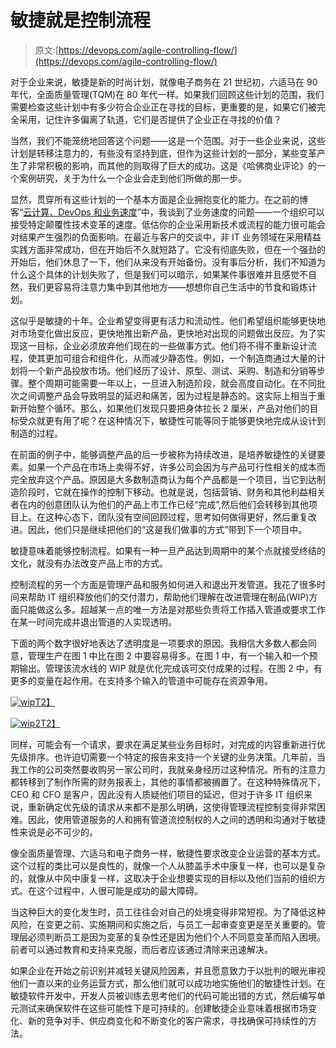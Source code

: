 # 敏捷就是控制流程

> 原文:[https://devops.com/agile-controlling-flow/](https://devops.com/agile-controlling-flow/)

对于企业来说，敏捷是新的时尚计划，就像电子商务在 21 世纪初，六适马在 90 年代，全面质量管理(TQM)在 80 年代一样。如果我们回顾这些计划的范围，我们需要检查这些计划中有多少符合企业正在寻找的目标，更重要的是，如果它们被完全采用，记住许多偏离了轨道，它们是否提供了企业正在寻找的价值？

当然，我们不能笼统地回答这个问题——这是一个范围。对于一些企业来说，这些计划是转移注意力的，有些没有坚持到底，但作为这些计划的一部分，某些变革产生了非常积极的影响，而其他的则取得了巨大的成功。这是《哈佛商业评论》的一个案例研究，关于为什么一个企业会走到他们所做的那一步。

显然，贯穿所有这些计划的一个基本方面是企业拥抱变化的能力。在之前的博客“[云计算、DevOps 和业务速度](http://jpmorgenthal.com/wordpress/2014/05/01/cloud-computing-devops-and-business-velocity/)”中，我谈到了业务速度的问题——一个组织可以接受特定颠覆性技术变革的速度。低估你的企业采用新技术或流程的能力很可能会对结果产生强烈的负面影响。在最近与客户的交谈中，非 IT 业务领域在采用精益实践方面非常成功，但在开始后不久就短路了。它没有彻底失败，但在一个强劲的开始后，他们休息了一下，他们从来没有开始备份。没有事后分析，我们不知道为什么这个具体的计划失败了，但是我们可以暗示，如果某件事很难并且感觉不自然，我们更容易将注意力集中到其他地方——想想你自己生活中的节食和锻炼计划。

这似乎是敏捷的十年。企业希望变得更有活力和流动性。他们希望组织能够更快地对市场变化做出反应，更快地推出新产品，更快地对出现的问题做出反应。为了实现这一目标，企业必须放弃他们现在的一些做事方式。他们将不得不重新设计流程，使其更加可组合和组件化，从而减少静态性。例如，一个制造商通过大量的计划将一个新产品投放市场。他们经历了设计、原型、测试、采购、制造和分销等步骤。整个周期可能需要一年以上，一旦进入制造阶段，就会高度自动化。在不同批次之间调整产品会导致明显的延迟和痛苦，因为过程是静态的。这实际上相当于重新开始整个循环。那么，如果他们发现只要把身体拉长 2 厘米，产品对他们的目标受众就更有用了呢？在这种情况下，敏捷性可能等同于能够更快地完成从设计到制造的过程。

在前面的例子中，能够调整产品的后一步被称为持续改进，是培养敏捷性的关键要素。如果一个产品在市场上卖得不好，许多公司会因为与产品可行性相关的成本而完全放弃这个产品。原因是大多数制造商认为每个产品都是一个项目，当它到达制造阶段时，它就在操作的控制下移动。也就是说，包括营销、财务和其他利益相关者在内的创意团队认为他们的产品上市工作已经“完成”,然后他们会转移到其他项目上。在这种心态下，团队没有空间回顾过程，思考如何做得更好，然后重复改进。因此，他们只是继续把他们的“这是我们做事的方式”带到下一个项目中。

敏捷意味着能够控制流程。如果有一种一旦产品达到周期中的某个点就接受终结的文化，就没有办法改变产品上市的方式。

控制流程的另一个方面是管理产品和服务如何进入和退出开发管道。我花了很多时间来帮助 IT 组织释放他们的交付潜力，帮助他们理解在改进管理在制品(WIP)方面只能做这么多。超越某一点的唯一方法是对那些负责将工作插入管道或要求工作在某一时间完成并退出管道的人实现透明。

下面的两个数字很好地表达了透明度是一项要求的原因。我相信大多数人都会同意，管理生产在图 1 中比在图 2 中要容易得多。在图 1 中，有一个输入和一个预期输出。管理该流水线的 WIP 就是优化完成该可交付成果的过程。在图 2 中，有更多的变量在起作用。在支持多个输入的管道中可能存在资源争用。

[![wip](../Images/3ffe6d4d51b8dae754415e6c7d72b875.png)T2】](https://devops.com/wp-content/uploads/2014/08/wip.png)

[![wip2](../Images/163f77361300032cd981a56ff5e52bf4.png)T2】](https://devops.com/wp-content/uploads/2014/08/wip2.png)

同样，可能会有一个请求，要求在满足某些业务目标时，对完成的内容重新进行优先级排序。也许迫切需要一个特定的报告来支持一个关键的业务决策。几年前，当我工作的公司突然要收购另一家公司时，我就亲身经历过这种情况。所有的注意力都转移到了制作所需的财务报表上，其他的事情都被搁置了。在这种特殊情况下，CEO 和 CFO 是客户，因此没有人质疑他们项目的延迟，但对于许多 IT 组织来说，重新确定优先级的请求从来都不是那么明确，这使得管理流程控制变得非常困难。因此，使用管道服务的人和拥有管道流控制权的人之间的透明和沟通对于敏捷性来说是必不可少的。

像全面质量管理、六适马和电子商务一样，敏捷性要求改变企业运营的基本方式。这个过程的类比可以是良性的，就像一个人从膝盖手术中康复一样，也可以是复杂的，就像从中风中康复一样，这取决于企业想要实现的目标以及他们当前的组织方式。在这个过程中，人很可能是成功的最大障碍。

当这种巨大的变化发生时，员工往往会对自己的处境变得非常短视。为了降低这种风险，在变更之前、实施期间和实施之后，与员工一起审查变更是至关重要的。管理层必须判断员工是因为变革的复杂性还是因为他们个人不同意变革而陷入困境。前者可以通过教育和支持来克服，而后者应该通过清除来迅速解决。

如果企业在开始之前识别并减轻关键风险因素，并且愿意致力于以批判的眼光审视他们一直以来的业务运营方式，那么他们就可以成功地实施他们的敏捷性计划。在敏捷软件开发中，开发人员被训练去思考他们的代码可能出错的方式，然后编写单元测试来确保软件在这些可能性下是可持续的。创建敏捷企业意味着根据市场变化、新的竞争对手、供应商变化和不断变化的客户需求，寻找确保可持续性的方法。